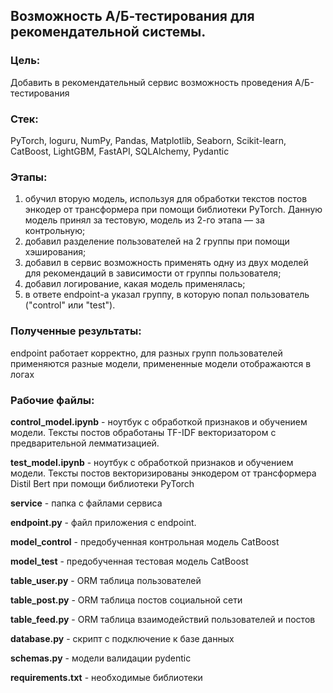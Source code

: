 ## Возможность А/Б-тестирования для рекомендательной системы.
### Цель:
Добавить в рекомендательный сервис возможность проведения А/Б-тестирования

### Стек:
PyTorch, loguru, NumPy, Pandas, Matplotlib, Seaborn, Scikit-learn, CatBoost, LightGBM, FastAPI, SQLAlchemy, Pydantic

### Этапы: 
1. обучил вторую модель, используя для обработки текстов постов энкодер от трансформера при помощи библиотеки PyTorch. Данную модель принял за тестовую, модель из 2-го этапа — за контрольную;
2. добавил разделение пользователей на 2 группы при помощи хэширования;
3. добавил в сервис возможность применять одну из двух моделей для рекомендаций в зависимости от группы пользователя;
4. добавил логирование, какая модель применялась;
5. в ответе endpoint-а указал группу, в которую попал пользователь ("control" или "test").

### Полученные результаты:
endpoint работает корректно, для разных групп пользователей применяются разные модели, примененные модели отображаются в логах

### Рабочие файлы:
**control_model.ipynb** - ноутбук с обработкой признаков и обучением модели. Тексты постов обработаны TF-IDF векторизатором с предварительной лемматизацией.

**test_model.ipynb** - ноутбук с обработкой признаков и обучением модели. Тексты постов векторизированы энкодером от трансформера Distil Bert при помощи библиотеки PyTorch

**service** -  папка с файлами сервиса

**endpoint.py** - файл приложения с endpoint.

**model_control** - предобученная контрольная модель CatBoost

**model_test** - предобученная тестовая модель CatBoost

**table_user.py** - ORM таблица пользователей

**table_post.py** - ORM таблица постов социальной сети

**table_feed.py** - ORM таблица взаимодействий пользователей и постов

**database.py** - скрипт с подключение к базе данных

**schemas.py** - модели валидации pydentic

**requirements.txt** - необходимые библиотеки